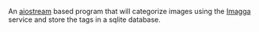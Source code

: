 An [aiostream][] based program that will categorize images using the [Imagga][] service and store the tags in a sqlite database.

[aiostream]: https://github.com/vxgmichel/aiostream/
[imagga]: https://imagga.com/
